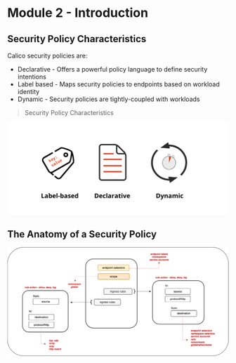 # Module 2 - Introduction

## Security Policy Characteristics

Calico security policies are:
- Declarative - Offers a powerful policy language to define security intentions
- Label based - Maps security policies to endpoints based on workload identity 
- Dynamic - Security policies are tightly-coupled with workloads

> Security Policy Characteristics

![security-policy-characteristics](images/security-policy-characteristics.png)

## The Anatomy of a Security Policy

![anatomy-of-policy](images/anatomy-of-policy.png)

